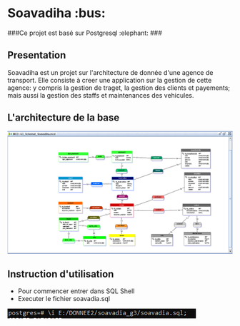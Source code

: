 <h1>Soavadiha :bus:</h1>
###Ce projet est basé sur Postgresql :elephant: ###
<h2>Presentation</h2>
<p>Soavadiha est un projet sur l'architecture de donnée d'une agence de transport. Elle consiste
à creer une application sur la gestion de cette agence: y compris la gestion de traget, la gestion
des clients et payements; mais aussi la gestion des staffs et maintenances des vehicules.</p>
<h2>L'architecture de la base</h2>
<img src="/img_of_dataBase/Soavadia.PNG">
<h2>Instruction d'utilisation</h2>
<ul>
    <li>Pour commencer entrer dans SQL Shell</li>
    <li>Executer le fichier soavadia.sql</li>
</ul>
<img src="/img_of_dataBase/execution_cmd.PNG">
